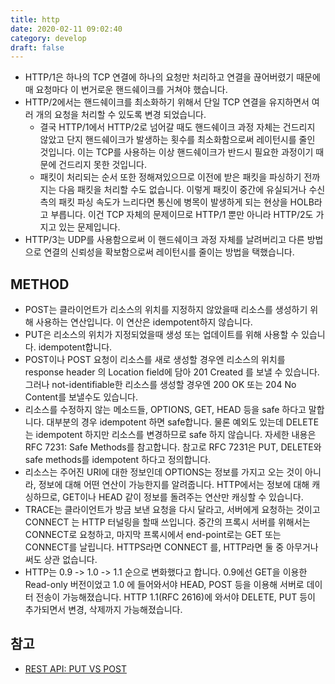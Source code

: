 ```yaml
---
title: http
date: 2020-02-11 09:02:40
category: develop
draft: false
---
```


- HTTP/1은 하나의 TCP 연결에 하나의 요청만 처리하고 연결을 끊어버렸기 때문에 매 요청마다 이 번거로운 핸드쉐이크를 거쳐야 했습니다.
- HTTP/2에서는 핸드쉐이크를 최소화하기 위해서 단일 TCP 연결을 유지하면서 여러 개의 요청을 처리할 수 있도록 변경 되었습니다.
  - 결국 HTTP/1에서 HTTP/2로 넘어갈 때도 핸드쉐이크 과정 자체는 건드리지 않았고 단지 핸드쉐이크가 발생하는 횟수를 최소화함으로써 레이턴시를 줄인 것입니다. 이는 TCP를 사용하는 이상 핸드쉐이크가 반드시 필요한 과정이기 때문에 건드리지 못한 것입니다.
  - 패킷이 처리되는 순서 또한 정해져있으므로 이전에 받은 패킷을 파싱하기 전까지는 다음 패킷을 처리할 수도 없습니다. 이렇게 패킷이 중간에 유실되거나 수신 측의 패킷 파싱 속도가 느리다면 통신에 병목이 발생하게 되는 현상을 HOLB라고 부릅니다. 이건 TCP 자체의 문제이므로 HTTP/1 뿐만 아니라 HTTP/2도 가지고 있는 문제입니다.
- HTTP/3는 UDP를 사용함으로써 이 핸드쉐이크 과정 자체를 날려버리고 다른 방법으로 연결의 신뢰성을 확보함으로써 레이턴시를 줄이는 방법을 택했습니다.

## METHOD

- POST는 클라이언트가 리소스의 위치를 지정하지 않았을때 리소스를 생성하기 위해 사용하는 연산입니다. 이 연산은 idempotent하지 않습니다.
- PUT은 리소스의 위치가 지정되었을때 생성 또는 업데이트를 위해 사용할 수 있습니다. idempotent합니다.
- POST이나 POST 요청이 리소스를 새로 생성할 경우엔 리소스의 위치를 response header 의 Location field에 담아 201 Created 를 보낼 수 있습니다. 그러나 not-identifiable한 리소스를 생성할 경우엔 200 OK 또는 204 No Content를 보낼수도 있습니다.
- 리소스를 수정하지 않는 메소드들, OPTIONS, GET, HEAD 등을 safe 하다고 말합니다. 대부분의 경우 idempotent 하면 safe합니다. 물론 예외도 있는데 DELETE는 idempotent 하지만 리소스를 변경하므로 safe 하지 않습니다. 자세한 내용은 RFC 7231: Safe Methods를 참고합니다. 참고로 RFC 7231은 PUT, DELETE와 safe methods를 idempotent 하다고 정의합니다.
- 리소스는 주어진 URI에 대한 정보인데 OPTIONS는 정보를 가지고 오는 것이 아니라, 정보에 대해 어떤 연산이 가능한지를 알려줍니다. HTTP에서는 정보에 대해 캐싱하므로, GET이나 HEAD 같이 정보를 돌려주는 연산만 캐싱할 수 있습니다.
- TRACE는 클라이언트가 방금 보낸 요청을 다시 달라고, 서버에게 요청하는 것이고 CONNECT 는 HTTP 터널링을 할때 쓰입니다. 중간의 프록시 서버를 위해서는 CONNECT로 요청하고, 마지막 프록시에서 end-point로는 GET 또는 CONNECT를 날립니다. HTTPS라면 CONNECT 를, HTTP라면 둘 중 아무거나 써도 상관 없습니다.
- HTTP는 0.9 -> 1.0 -> 1.1 순으로 변화했다고 합니다. 0.9에선 GET을 이용한 Read-only 버전이었고 1.0 에 들어와서야 HEAD, POST 등을 이용해 서버로 데이터 전송이 가능해졌습니다. HTTP 1.1(RFC 2616)에 와서야 DELETE, PUT 등이 추가되면서 변경, 삭제까지 가능해졌습니다.

## 참고

- [REST API: PUT VS POST](https://1ambda.github.io/javascripts/rest-api-put-vs-post/)
